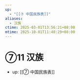 ```yaml
---
up:
  - "[[⑦ 中国民族表]]"
aliases:
  - 汉族
ctime: 2025-03-01T13:56:21+08:00
mtime: 2025-10-01T11:40:29+08:00
---
```


# ⑦11 汉族

- up: [[⑦ 中国民族表]]
